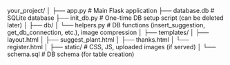 your_project/
│
├── app.py                  # Main Flask application
├── database.db             # SQLite database
├── init_db.py              # One-time DB setup script (can be deleted later)
│
├── db/
│   └── helpers.py          # DB functions (insert_suggestion, get_db_connection, etc.), image compression
│
├── templates/
│   ├── layout.html
│   ├── suggest_plant.html
│   ├── thanks.html
│   └── register.html
│
├── static/                 # CSS, JS, uploaded images (if served)
│
└── schema.sql              # DB schema (for table creation)
